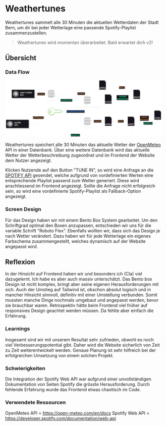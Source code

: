 # Weathertunes
Weathertunes sammelt alle 30 Minuten die aktuellen Wetterdaten der Stadt Bern, um dir bei jeder Wetterlage eine passende Spotify-Playlist zusammenzustellen.

> Weathertunes wird momentan überarbeitet. Bald erwartet dich v2!

## Übersicht

### Data Flow

![Flowchart](https://github.com/y-neck/weathertunes/blob/main/public/img/documentation/api_flowchart_weathertunes.drawio.svg)

Weathertunes speichert alle 30 Minuten das aktuelle Wetter der [OpenMeteo](https://open-meteo.com/) API in einer Datenbank. Über eine weitere Datenbank wird das aktuelle Wetter der Wetterbeschreibung zugeordnet und im Frontend der Website dem Nutzer angezeigt.

Klicken Nutzende auf den Button "TUNE IN", so wird eine Anfrage an die [SPOTIFY API](https://developer.spotify.com/) gesendet, welche aufgrund von vordefinierten Werten eine entsprechende Playlist passend zum Wetter generiert. Diese wird anschliessend im Frontend angezeigt.
Sollte die Anfrage nicht erfolgreich sein, so wird eine vordefinierte Spotify-Playlist als Fallback-Option angezeigt.

### Screen Design
Für das Design haben wir mit einem Bento Box System gearbeitet. Um den Schriftgrad optimal den Boxen anzupassen, entschieden wir uns für die variable Schrift "Roboto Flex".
Ebenfalls wollten wir, dass sich das Design je nach Wetter verändert. Dazu haben wir für jede Wetterlage ein eigenes Farbschema zusammengestellt, welches dynamisch auf der Website angepasst wird.

## Reflexion
In der Hinsicht auf Frontend haben wir und besonders ich (Cla) viel dazugelernt. Ich habe es aber auch massiv unterschätzt. Das Bento box Design ist nicht komplex, bringt aber seine eigenen Herausforderungen mit sich. Auch der Umstieg auf Tailwind ist, obschon absolut logisch und in mancher Hinsicht sinnvoll, definitiv mit einer Umstellung verbunden. Somit mussten manche Dinge nochmals umgebaut und angepasst werden, bevor sie brauchbar waren.
Retrospektiv hätte beim Frontend viel früher auf responsives Design geachtet werden müssen. Da fehlte aber einfach die Erfahrung.

### Learnings
Insgesamt sind wir mit unserem Resultat sehr zufrieden, obwohl es noch viel Verbesserungspotential gibt. Daher wird die Website sicherlich von Zeit zu Zeit weiterentwickelt werden.
Genaue Planung ist sehr hilfreich bei der erfolgreichen Umsetzung von einem solchen Projekt. 

### Schwierigkeiten
Die Integration der Spotify Web API war aufgrund einer unvollständigen Dokumentation von Seiten Spotify die grösste Herausforderung.
Durch fehlende Erfahrung wurde das Frontend etwas chaotisch im Code. 

### Verwendete Ressourcen
OpenMeteo API = https://open-meteo.com/en/docs
Spotify Web API = https://developer.spotify.com/documentation/web-api

